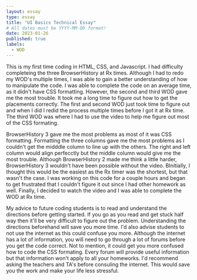```yaml
---
layout: essay
type: essay
title: "UI Basics Technical Essay"
# All dates must be YYYY-MM-DD format!
date: 2023-01-26
published: true
labels:
  - WOD
---
```


<p>This is my first time coding in HTML, CSS, and Javascript. I had difficulty completeing the three BrowserHistory at Rx times. Although I had to redo my WOD's multiple times, I was able to gain a better understanding of how to manipulate the code. I was able to complete the code on an average time, as it didn't have CSS formatting. However, the second and third WOD gave me the most trouble. It took me a long time to figure out how to get the placements correctly. The first and second WOD just took time to figure out and when I did I redid the process multiple times before I got it at Rx time. The third WOD was where I had to use the video to help me figure out most of the CSS formating.</p>

<p>BrowserHistory 3 gave me the most problems as most of it was CSS formatting. Formatting the three columns gave me the most problems as I couldn't get the midddle column to line up with the others. The right and left column would align perfecctly but the middle column would give me the most trouble. Although BrowserHistory 2 made me think a little harder, BrowserHistory 3 wouldn't have been possible without the video. BInitially, I thought this would be the easiest as the Rx timer was the shortest, but that wasn't the case. I was working on this code for a couple hours and began to get frustrated that I couldn't figure it out since I had other homework as well. Finally, I decided to watch the video and I was able to complete the WOD at Rx time. </p>

<p> My advice to future coding students is to read and understand the directions before getting started. If you go as you read and get stuck half way then it'll be very difficult to figure out the problem. Understanding the directions beforehand will save you more time. I'd also advise students to not use the internet as this could confuse you more. Although the internet has a lot of information, you will need to go through a lot of forums before you get the code correct. Not to mention, it could get you more confused how to code the CSS formating. Every forum will provide useful information but that information won't apply to all your homeworks. I'd recommend asking the teachers and TA's before consuling the internet. This would save you the work and make your life less stressful. </p>
